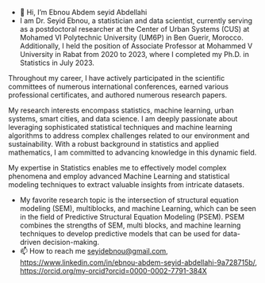 - 👋 Hi, I’m Ebnou Abdem seyid Abdellahi 
- I am Dr. Seyid Ebnou, a statistician and data scientist, currently serving as a postdoctoral researcher at the Center of Urban Systems (CUS) at Mohamed VI Polytechnic University (UM6P) in Ben Guerir, Morocco. Additionally, I held the position of Associate Professor at Mohammed V University in Rabat from 2020 to 2023, where I completed my Ph.D. in Statistics in July 2023.

Throughout my career, I have actively participated in the scientific committees of numerous international conferences, earned various professional certificates, and authored numerous research papers.

My research interests encompass statistics, machine learning, urban systems, smart cities, and data science. I am deeply passionate about leveraging sophisticated statistical techniques and machine learning algorithms to address complex challenges related to our environment and sustainability. With a robust background in statistics and applied mathematics, I am committed to advancing knowledge in this dynamic field.

My expertise in Statistics enables me to effectively model complex phenomena and employ advanced Machine Learning and statistical modeling techniques to extract valuable insights from intricate datasets. 

 
- My favorite research topic is the intersection of structural equation modeling (SEM), multiblocks, and machine Learning, which can be seen in the field of Predictive Structural Equation Modeling (PSEM). PSEM combines the strengths of SEM, multi blocks, and machine learning techniques to develop predictive models that can be used for data-driven decision-making.
- 📫 How to reach me seyidebnou@gmail.com, https://www.linkedin.com/in/ebnou-abdem-seyid-abdellahi-9a728715b/, https://orcid.org/my-orcid?orcid=0000-0002-7791-384X

<!---
Seyid2020/Seyid2020 is a ✨ special ✨ repository because its `README.md` (this file) appears on your GitHub profile.
You can click the Preview link to take a look at your changes.
--->
